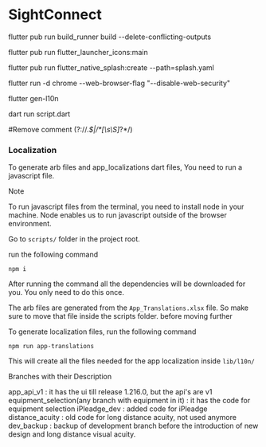 # SightConnect

flutter pub run build_runner build --delete-conflicting-outputs

flutter pub run flutter_launcher_icons:main

flutter pub run flutter_native_splash:create --path=splash.yaml

flutter run -d chrome --web-browser-flag "--disable-web-security"

flutter gen-l10n

dart run script.dart

#Remove comment
(?://.*$|/\*[\s\S]*?\*/)  

### Localization

To generate arb files and app_localizations dart files, You need to run a javascript file.

> [!NOTE]
> To run javascript files from the terminal, you need to install node in your machine. Node enables us to run javascript outside of the browser environment.

Go to `scripts/` folder in the project root.

run the following command

```shell
npm i
```

After running the command all the dependencies will be downloaded for you. You only need to do this once.

The arb files are generated from the `App_Translations.xlsx` file. So make sure to move that file inside the scripts folder. before moving further

To generate localization files, run the following command

```shell
npm run app-translations
```

This will create all the files needed for the app localization inside `lib/l10n/`


Branches with their Description

app_api_v1 : it has the ui till release 1.216.0, but the api's are v1
equipment_selection(any branch with equipment in it) : it has the code for equipment selection
iPleadge_dev : added code for iPleadge
distance_acuity : old code for long distance acuity, not used anymore
dev_backup : backup of development branch before the introduction of new design and long distance visual acuity.



             